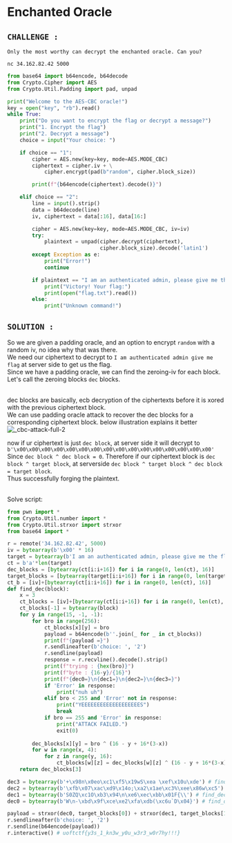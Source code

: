 # Enchanted Oracle

## `CHALLENGE :`
```
Only the most worthy can decrypt the enchanted oracle. Can you?

nc 34.162.82.42 5000
```
```py
from base64 import b64encode, b64decode
from Crypto.Cipher import AES
from Crypto.Util.Padding import pad, unpad

print("Welcome to the AES-CBC oracle!")
key = open("key", "rb").read()
while True:
    print("Do you want to encrypt the flag or decrypt a message?")
    print("1. Encrypt the flag")
    print("2. Decrypt a message")
    choice = input("Your choice: ")

    if choice == "1":
        cipher = AES.new(key=key, mode=AES.MODE_CBC)
        ciphertext = cipher.iv + \
            cipher.encrypt(pad(b"random", cipher.block_size))

        print(f"{b64encode(ciphertext).decode()}")

    elif choice == "2":
        line = input().strip()
        data = b64decode(line)
        iv, ciphertext = data[:16], data[16:]

        cipher = AES.new(key=key, mode=AES.MODE_CBC, iv=iv)
        try:
            plaintext = unpad(cipher.decrypt(ciphertext),
                              cipher.block_size).decode('latin1')
        except Exception as e:
            print("Error!")
            continue

        if plaintext == "I am an authenticated admin, please give me the flag":
            print("Victory! Your flag:")
            print(open("flag.txt").read())
        else:
            print("Unknown command!")
```

## `SOLUTION :`
So we are given a padding oracle, and an option to encrypt `random` with a random iv, no idea why that was there. \
We need our ciphertext to decrypt to `I am authenticated admin give me flag` at server side to get us the flag. \
Since we have a padding oracle, we can find the zeroing-iv for each block. Let's call the zeroing blocks `dec` blocks. <br><br>

dec blocks are basically, ecb decryption of the ciphertexts before it is xored with the previous ciphertext block. \
We can use padding oracle attack to recover the dec blocks for a corresponding ciphertext block.
below illustration explains it better \
![_cbc-attack-full-2](https://github.com/user-attachments/assets/42a14d6a-a075-4ec4-a93e-1e016b019aad)

now if ur ciphertext is just `dec block`, at server side it will decrypt to `b'\x00\x00\x00\x00\x00\x00\x00\x00\x00\x00\x00\x00\x00\x00\x00\x00'` \
Since `dec block ^ dec block = 0`. Therefore if our ciphertext block is `dec block ^ target block`, at serverside `dec block ^ target block ^ dec block = target block`. \
Thus successfully forging the plaintext.<br><br>

Solve script:
```py
from pwn import *
from Crypto.Util.number import *
from Crypto.Util.strxor import strxor
from base64 import *

r = remote('34.162.82.42', 5000)
iv = bytearray(b'\x00' * 16)
target = bytearray(b'I am an authenticated admin, please give me the flag\x0c\x0c\x0c\x0c\x0c\x0c\x0c\x0c\x0c\x0c\x0c\x0c')
ct = b'a'*len(target)
dec_blocks = [bytearray(ct[i:i+16]) for i in range(0, len(ct), 16)]
target_blocks = [bytearray(target[i:i+16]) for i in range(0, len(target), 16)] 
ct_b = [iv]+[bytearray(ct[i:i+16]) for i in range(0, len(ct), 16)]
def find_dec(block):
    x = 3
    ct_blocks = [iv]+[bytearray(ct[i:i+16]) for i in range(0, len(ct), 16)]
    ct_blocks[-1] = bytearray(block)
    for y in range(15, -1, -1):
        for bro in range(256):
            ct_blocks[x][y] = bro
            payload = b64encode(b''.join(_ for _ in ct_blocks))
            print(f"{payload =}")
            r.sendlineafter(b'choice: ', '2')
            r.sendline(payload)
            response = r.recvline().decode().strip()
            print(f"trying : {hex(bro)}")
            print(f"byte : {16-y}/{16}")
            print(f"{dec0=}\n{dec1=}\n{dec2=}\n{dec3=}")
            if 'Error' in response:
                print("nuh uh")
            elif bro < 255 and 'Error' not in response:
                print("YEEEEEEEEEEEEEEEEEEES")
                break
            if bro == 255 and 'Error' in response:
                print("ATTACK FAILED.")
                exit(0)
        
        dec_blocks[x][y] = bro ^ (16 - y + 16*(3-x))
        for w in range(x, 4):
            for z in range(y, 16):
                ct_blocks[w][z] = dec_blocks[w][z] ^ (16 - y + 16*(3-x) + 1)
    return dec_blocks[3]

dec3 = bytearray(b'+\x98n\x0eo\xc1\xf5\x19wS\xea \xef\x10u\xde') # find_dec(ct_blocks[3], ct_blocks)
dec2 = bytearray(b'\xfb\x07\xac\xd9\x14o;\xa2\x1ae\xc3%\xee\x86w\xc5') # find_dec(strxor(dec3, target[3]), ct_blocks)
dec1 = bytearray(b'S0ZQ\xc1O\xb3\x94\n\xe6\xec\xbb\x01F{\\') # find_dec(strxor(dec2, target[2]), ct_blocks)
dec0 = bytearray(b'W\n-\xbd\x9f\xce\xe2\xfa\xdb(\xc6u`D\x04}') # find_dec(strxor(dec1, target[1]), ct_blocks)

payload = strxor(dec0, target_blocks[0]) + strxor(dec1, target_blocks[1]) + strxor(dec2, target_blocks[2]) + strxor(dec3, target_blocks[3]) + b'a'*16
r.sendlineafter(b'choice: ', '2')
r.sendline(b64encode(payload))
r.interactive() # uoftctf{y3s_1_kn3w_y0u_w3r3_w0r7hy!!!}
```
